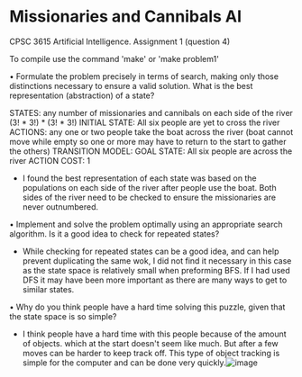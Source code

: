 # Missionaries and Cannibals AI
 CPSC 3615 Artificial Intelligence. Assignment 1 (question 4)

 To compile use the command 'make' or 'make problem1'


 • Formulate the problem precisely in terms of search, making only those distinctions
 necessary to ensure a valid solution. What is the best representation (abstraction) of
 a state?

STATES: any number of missionaries and cannibals on each side of the river (3! * 3!) * (3! * 3!) 
INITIAL STATE: All six people are yet to cross the river
ACTIONS: any one or two people take the boat across the river (boat cannot move while empty so one or more may have to return to the start to gather the others)
TRANSITION MODEL: 
GOAL STATE: All six people are across the river
ACTION COST: 1 

- I found the best representation of each state was based on the populations on each side of the river after people use the boat. Both sides of the river need to be checked to ensure the missionaries are never outnumbered.

 • Implement and solve the problem optimally using an appropriate search algorithm.
 Is it a good idea to check for repeated states?

- While checking for repeated states can be a good idea, and can help prevent duplicating the same wok, I did not find it necessary in this case as the state space is relatively small when preforming BFS. If I had used DFS it may have been more important as there are many ways to get to similar states.

 • Why do you think people have a hard time solving this puzzle, given that the state
 space is so simple?

 - I think people have a hard time with this people because of the amount of objects. which at the start doesn't seem like much. But after a few moves can be harder to keep track off. This type of object tracking is simple for the computer and can be done very quickly.![image](https://user-images.githubusercontent.com/61724378/152275475-00edb8ac-a576-47b1-9da6-0a523f3b739d.png)
